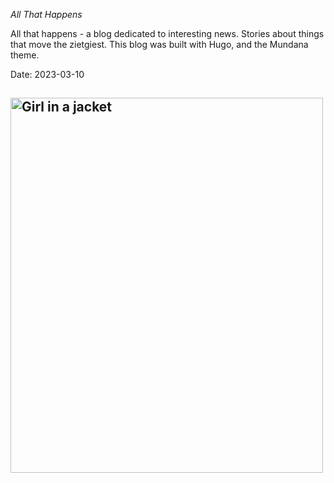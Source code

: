 *All That Happens*

All that happens - a blog dedicated to interesting news. Stories about things that move the zietgiest.
This blog was built with Hugo, and the Mundana theme.

Date: 2023-03-10


## <img src="img_girl.jpg" class="img" alt="Girl in a jacket" width="500" height="600">
